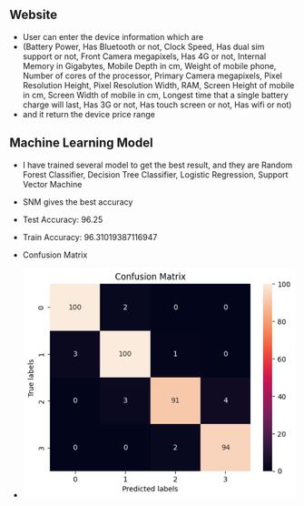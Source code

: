 ## Website 

- User can enter the device information which are
- (Battery Power, Has Bluetooth or not, Clock Speed, Has dual sim support or not, Front Camera megapixels, Has 4G or not, Internal Memory in Gigabytes, Mobile Depth in cm, Weight of mobile phone, Number of cores of the processor, Primary Camera megapixels, Pixel Resolution Height, Pixel Resolution Width, RAM, Screen Height of mobile in cm, Screen Width of mobile in cm, Longest time that a single battery charge will last, Has 3G or not, Has touch screen or not, Has wifi or not)
- and it return the device price range 

## Machine Learning Model 

- I have trained several model to get the best result, and they are Random Forest Classifier, Decision Tree Classifier, Logistic Regression, Support Vector Machine
- SNM gives the best accuracy
- Test Accuracy:  96.25
- Train Accuracy:  96.31019387116947

- Confusion Matrix
- <img src= "https://github.com/yassminSaber/Device-Price-Prediction/blob/master/output.png" hight = 500 width= 500 />

